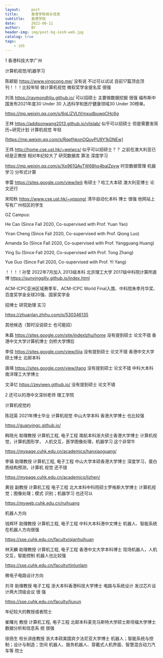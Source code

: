```yaml
---
layout:     post
title:      香港学校相关信息
subtitle:   香港学校
date:       2022-06-11
author:     BY
header-img: img/post-bg-ios9-web.jpg
catalog: true
tags:
    - iOS
---
```

1 香港科技大学广州


计算机视觉/机器学习  


陈颖聪 https://www.yingcong.me/  没有说 不过可以试试 目前17篇顶会顶刊！！！比较年轻 做计算机视觉  微软奖学金提名奖 很强


刘浩  https://raymondhliu.github.io/  可以招硕士 主要做数据挖掘 很强 福布斯中国发布2021年度30 Under 30 入选科学和医疗健康领域30 Under 30榜单。


https://mp.weixin.qq.com/s/6qLlZVLtVmxudbuwqCHc6g


王林 https://addisonwang2013.github.io/vlislab/ 似乎可以招硕士 但是需要发简历+研究计划 计算机视觉 年轻


[https://mp.weixin.qq.com/s/RqpfhkonOQuyPU9Y1kDNEw]


王炜 http://home.cse.ust.hk/~weiwcs/   似乎可以招硕士？？  之前在澳大利亚已经是正教授 相对年纪较大了  研究数据库 算法 深度学习


https://mp.weixin.qq.com/s/Xp961QAyTW68ho4balZpyw               时空数据管理 机器学习 分布式计算 



李雷 https://sites.google.com/view/leili  有硕士？哈工大本硕 澳大利亚博士 论文还行


宋阳秋 https://www.cse.ust.hk/~yqsong/  清华自动化本科 博士 很强  他网站上写有广州校区的学生 


GZ Campus:

He Cao (Since Fall 2020, Co-supervised with Prof. Yuan Yao)

Yiran Cheng (Since Fall 2020, Co-supervised with Prof. Qiong Luo)

Amanda So (Since Fall 2020, Co-supervised with Prof. Yangguang Huang)

Ying Su (Since Fall 2020, Co-supervised with Prof. Tong Zhang)

Yue Guo (Since Fall 2020, Co-supervised with Prof. Yi Yang)


！！！！孙莹 2022年7月加入 2013级本科 北京理工大学 2017级中科院计算所直博      https://sunyinggilly.github.io/index.html

ACM-ICPC亚洲区域赛季军、ACM-ICPC World Final入围、中科院朱李月华奖、百度奖学金全球20强、国家奖学金

招博士 研究助理 实习

https://zhuanlan.zhihu.com/p/530346135


其他候选（暂时没说硕士 也可能招）


朱磊 https://sites.google.com/site/indexlzhu/home  没有提到硕士 论文不错 香港中文大学计算机博士 剑桥大学博后


李佳 https://sites.google.com/view/lijia  没有提到硕士 论文不错 香港中文大学硕士博士 北邮本科


唐靖 https://sites.google.com/view/jtang 没有提到硕士 论文不错 中科大本科 南洋理工大学博士


文泽忆 https://zeyiwen.github.io/ 没有提到硕士 论文不错 


2 还可以的港中文深圳老师 理工学院


计算机视觉的   


陈冠英 2021年博士毕业 计算机视觉 中山大学本科 香港大学博士 也比较强  


https://guanyingc.github.io/
               

韩晓光 助理教授 计算机工程, 电子工程 南航本科浙大硕士香港大学博士 计算机视觉，计算机图形学， 人机交互，医学图像处理，机器学习 这个非常牛


https://mypage.cuhk.edu.cn/academics/hanxiaoguang/
             

李镇 助理教授 计算机工程, 电子工程 中山大学本硕香港大学博士 深度学习，蛋白质结构预测，计算机 视觉 还不错 


https://mypage.cuhk.edu.cn/academics/lizhen/

             

黄锐 副教授 计算机工程 电子工程 北大本科中科院硕士罗格斯大学博士 计算机视觉；图像处理；模式 识别；机器学习 也还可以


https://myweb.cuhk.edu.cn/ruihuang
             


机器人方向  


钱辉环 助理教授 计算机工程, 电子工程 中科大本科港中文博士 机器人、智能系统 在机器人方向很强   


https://sse.cuhk.edu.cn/faculty/qianhuihuan
           

林天麟 助理教授 计算机工程, 电子工程 香港中文大学本科博士 现场机器人，人机交互，智能控制 机器人也比较强 


https://sse.cuhk.edu.cn/faculty/tinlunlam


微电子电路设计方向 


刘寻 助理教授 电子工程 浙大本科香港科技大学博士 电路与系统设计 发过芯片设计两大顶级会议 很 强


https://sse.cuhk.edu.cn/faculty/liuxun


年纪较大的教授或者院士 


崔曙光 教授 计算机工程, 电子工程 北邮本科麦克马斯特大学硕士斯坦福大学博士 数据分析和信息系 统 很强 


徐扬生 校长讲座教授 浙大本硕美国宾夕法尼亚大学博士 机器人；智能系统与控制；设计与制造；空间 机器人、服务机器人、穿戴式人机界面、智慧混合动力汽车等 院士

